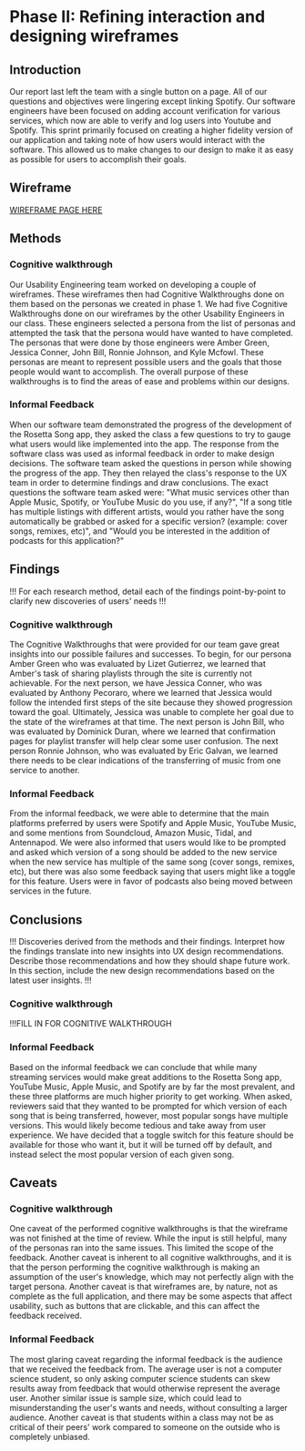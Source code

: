 # Phase II: Refining interaction and designing wireframes

## Introduction

Our report last left the team with a single button on a page. All of our questions and objectives were lingering except linking Spotify. Our software engineers have been focused on adding account verification for various services, which now are able to verify and log users into Youtube and Spotify. This sprint primarily focused on creating a higher fidelity version of our application and taking note of how users would interact with the software. This allowed us to make changes to our design to make it as easy as possible for users to accomplish their goals.

## Wireframe
[WIREFRAME PAGE HERE](../wireframes/README.md)

## Methods

### Cognitive walkthrough
Our Usability Engineering team worked on developing a couple of wireframes. These wireframes then had Cognitive Walkthroughs done on them based on the personas we created in phase 1. We had five Cognitive Walkthroughs done on our wireframes by the other Usability Engineers in our class. These engineers selected a persona from the list of personas and attempted the task that the persona would have wanted to have completed. The personas that were done by those engineers were Amber Green, Jessica Conner, John Bill, Ronnie Johnson, and Kyle Mcfowl. These personas are meant to represent possible users and the goals that those people would want to accomplish. The overall purpose of these walkthroughs is to find the areas of ease and problems within our designs. 

### Informal Feedback
When our software team demonstrated the progress of the development of the Rosetta Song app, they asked the class a few questions to try to gauge what users would like implemented into the app. The response from the software class was used as informal feedback in order to make design decisions. The software team asked the questions in person while showing the progress of the app. They then relayed the class's response to the UX team in order to determine findings and draw conclusions. The exact questions the software team asked were: "What music services other than Apple Music, Spotify, or YouTube Music do you use, if any?", "If a song title has multiple listings with different artists, would you rather have the song automatically be grabbed or asked for a specific version? (example: cover songs, remixes, etc)", and "Would you be interested in the addition of podcasts for this application?"


## Findings

!!! For each research method, detail each of the findings point-by-point to clarify new discoveries of users' needs !!!
### Cognitive walkthrough
The Cognitive Walkthroughs that were provided for our team gave great insights into our possible failures and successes. To begin, for our persona Amber Green who was evaluated by Lizet Gutierrez, we learned that Amber's task of sharing playlists through the site is currently not achievable. For the next person, we have Jessica Conner, who was evaluated by Anthony Pecoraro, where we learned that Jessica would follow the intended first steps of the site because they showed progression toward the goal. Ultimately, Jessica was unable to complete her goal due to the state of the wireframes at that time. The next person is John Bill, who was evaluated by Dominick Duran, where we learned that confirmation pages for playlist transfer will help clear some user confusion. The next person Ronnie Johnson, who was evaluated by Eric Galvan, we learned there needs to be clear indications of the transferring of music from one service to another.

### Informal Feedback
From the informal feedback, we were able to determine that the main platforms preferred by users were Spotify and Apple Music, YouTube Music, and some mentions from Soundcloud, Amazon Music, Tidal, and Antennapod. We were also informed that users would like to be prompted and asked which version of a song should be added to the new service when the new service has multiple of the same song (cover songs, remixes, etc), but there was also some feedback saying that users might like a toggle for this feature. Users were in favor of podcasts also being moved between services in the future.

## Conclusions
!!! Discoveries derived from the methods and their findings. Interpret how the findings translate into new insights into UX design recommendations. Describe those recommendations and how they should shape future work. In this section, include the new design recommendations based on the latest user insights. !!!
### Cognitive walkthrough
!!!FILL IN FOR COGNITIVE WALKTHROUGH

### Informal Feedback
Based on the informal feedback we can conclude that while many streaming services would make great additions to the Rosetta Song app, YouTube Music, Apple Music, and Spotify are by far the most prevalent, and these three platforms are much higher priority to get working. When asked, reviewers said that they wanted to be prompted for which version of each song that is being transferred, however, most popular songs have multiple versions. This would likely become tedious and take away from user experience. We have decided that a toggle switch for this feature should be available for those who want it, but it will be turned off by default, and instead select the most popular version of each given song.


## Caveats
### Cognitive walkthrough
One caveat of the performed cognitive walkthroughs is that the wireframe was not finished at the time of review. While the input is still helpful, many of the personas ran into the same issues. This limited the scope of the feedback. Another caveat is inherent to all cognitive walkthroughs, and it is that the person performing the cognitive walkthrough is making an assumption of the user's knowledge, which may not perfectly align with the target persona. Another caveat is that wireframes are, by nature, not as complete as the full application, and there may be some aspects that affect usability, such as buttons that are clickable, and this can affect the feedback received.

### Informal Feedback
The most glaring caveat regarding the informal feedback is the audience that we received the feedback from.  The average user is not a computer science student, so only asking computer science students can skew results away from feedback that would otherwise represent the average user.  Another similar issue is sample size, which could lead to misunderstanding the user's wants and needs, without consulting a larger audience.  Another caveat is that students within a class may not be as critical of their peers' work compared to someone on the outside who is completely unbiased. 
